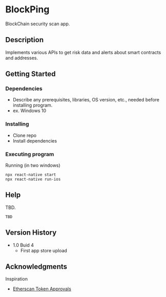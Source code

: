 # BlockPing

BlockChain security scan app.

## Description

Implements various APIs to get risk data and alerts about smart contracts and addresses.

## Getting Started

### Dependencies

* Describe any prerequisites, libraries, OS version, etc., needed before installing program.
* ex. Windows 10

### Installing

* Clone repo
* Install dependencies

### Executing program

Running (in two windows)
```
npx react-native start
npx react-native run-ios
```


## Help

TBD.
```
TBD
```

## Version History

* 1.0 Buid 4
    * First app store upload


## Acknowledgments

Inspiration
* [Etherscan Token Approvals](https://etherscan.io/tokenapprovalchecker)
